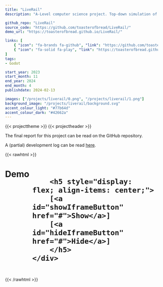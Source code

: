 ```yaml
---
title: "LiveRail"
description: "A-Level computer science project. Top-down simulation of a railway using real-world timetable and map data."

github_repo: "LiveRail"
source_code: "https://github.com/toasterofbread/LiveRail/"
demo_url: "https://toasterofbread.github.io/LiveRail/"

links: [
    { "icon": "fa-brands fa-github", "link": "https://github.com/toasterofbread/LiveRail/", "label": "Repository" },
    { "icon": "fa-solid fa-play", "link": "https://toasterofbread.github.io/LiveRail/", "label": "Demo" }
]
tags:
- Godot

start_year: 2023
start_month: 11
end_year: 2024
end_month: 4
publishdate: 2024-02-13

images: ["/projects/liverail/0.png", "/projects/liverail/1.png"]
background_image: "/projects/liverail/background.svg"
accent_colour_light: "#77b64d"
accent_colour_dark: "#42662a"
---
```


{{< projecttheme >}}
{{< projectheader >}}

The final report for this project can be read on the GitHub repository.

A (partial) development log can be read [here](log).

{{< rawhtml >}}

<h1>
    <div style="display: flex; gap: 10px;">
        Demo

        <h5 style="display: flex; align-items: center;">
        [<a id="showIframeButton" href="#">Show</a>]
        [<a id="hideIframeButton" href="#">Hide</a>]
        </h5>
    </div>
</h1>

<embed id="demoEmbed" src="" style="width: 100%; aspect-ratio: 16/9; display: none;"></embed>

<script>
    document.getElementById("showIframeButton").addEventListener("click", function() {
        const embed = document.getElementById("demoEmbed")
        embed.src = 'https://toasterofbread.github.io/LiveRail';
        embed.style.display = "block";
    });

    document.getElementById("hideIframeButton").addEventListener("click", function() {
        const embed = document.getElementById("demoEmbed")
        embed.style.display = "none";
    });
</script>

{{< /rawhtml >}}
